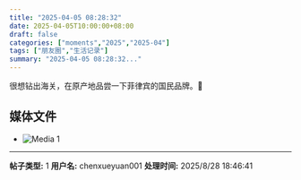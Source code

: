 ```yaml
---
title: "2025-04-05 08:28:32"
date: 2025-04-05T10:00:00+08:00
draft: false
categories: ["moments","2025","2025-04"]
tags: ["朋友圈","生活记录"]
summary: "2025-04-05 08:28:32..."
---
```


很想钻出海关，在原产地品尝一下菲律宾的国民品牌。🥹

## 媒体文件

- ![Media 1](/Moments/photos/2025-04-05/202504050828320.jpg)

---

**帖子类型:** 1
**用户名:** chenxueyuan001
**处理时间:** 2025/8/28 18:46:41